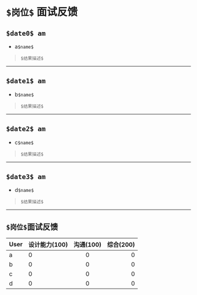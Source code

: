 # `$岗位$` 面试反馈

## `$date0$ am`

* a`$name$`

> `$结果描述$`

---

## `$date1$ am`

* b`$name$`

> `$结果描述$`

---

## `$date2$ am`

* c`$name$`

> `$结果描述$`

---

## `$date3$ am`

* d`$name$`

> `$结果描述$`

---

## `$岗位$`面试反馈

| User | 设计能力(100) | 沟通(100) | 综合(200) |
| ---- | ------------- |:-------------:| -----:|
| a | 0 | 0 | 0 |
| b | 0 | 0 | 0 |
| c | 0 | 0 | 0 |
| d | 0 | 0 | 0 |
